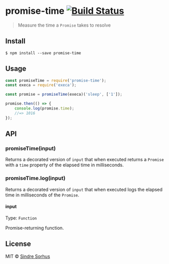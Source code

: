 # promise-time [![Build Status](https://travis-ci.org/sindresorhus/promise-time.svg?branch=master)](https://travis-ci.org/sindresorhus/promise-time)

> Measure the time a `Promise` takes to resolve


## Install

```
$ npm install --save promise-time
```


## Usage

```js
const promiseTime = require('promise-time');
const execa = require('execa');

const promise = promiseTime(execa)('sleep', ['1']);

promise.then(() => {
	console.log(promise.time);
	//=> 1016
});
```


## API

### promiseTime(input)

Returns a decorated version of `input` that when executed returns a `Promise` with a `time` property of the elapsed time in milliseconds.

### promiseTime.log(input)

Returns a decorated version of `input` that when executed logs the elapsed time in milliseconds of the `Promise`.

#### input

Type: `Function`

Promise-returning function.


## License

MIT © [Sindre Sorhus](https://sindresorhus.com)
